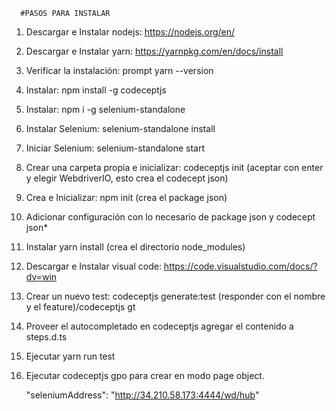 
      #PASOS PARA INSTALAR
      
1. Descargar e Instalar nodejs: https://nodejs.org/en/ 
2. Descargar e Instalar yarn: https://yarnpkg.com/en/docs/install
3. Verificar la instalación:  prompt yarn --version
4. Instalar: npm install -g codeceptjs 
5. Instalar: npm i -g selenium-standalone 
6. Instalar Selenium: selenium-standalone install
7. Iniciar Selenium: selenium-standalone start
8. Crear una carpeta propia e inicializar: codeceptjs init (aceptar con enter y elegir WebdriverIO, esto crea el codecept json)
9. Crea e Inicializar: npm init (crea el package json)
10. Adicionar configuración con lo necesario de package json y codecept json*
11. Instalar yarn install (crea el directorio node_modules)
12. Descargar e Instalar visual code: https://code.visualstudio.com/docs/?dv=win
13. Crear un nuevo test: codeceptjs generate:test (responder con el nombre y el feature)/codeceptjs gt
14. Proveer el autocompletado en codeceptjs agregar el contenido a steps.d.ts
15. Ejecutar yarn run test
16. Ejecutar codeceptjs gpo para crear en modo page object.


      "seleniumAddress": "http://34.210.58.173:4444/wd/hub"
